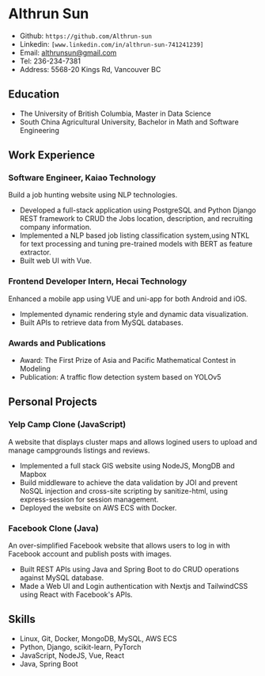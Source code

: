 # Althrun Sun
- Github: `https://github.com/Althrun-sun`
- Linkedin: `[www.linkedin.com/in/althrun-sun-741241239]`
- Email: althrunsun@gmail.com
- Tel: 236-234-7381
- Address: 5568-20 Kings Rd, Vancouver BC

## Education
- The University of British Columbia, Master in Data Science
- South China Agricultural University, Bachelor in Math and Software Engineering

## Work Experience

### Software Engineer, Kaiao Technology
Build a job hunting website using NLP technologies.
- Developed a full-stack application using PostgreSQL and Python Django REST framework to CRUD the Jobs location, description, and recruiting company information.
- Implemented a NLP based job listing classification system,using NTKL for text processing and tuning pre-trained models with BERT as feature extractor.
- Built web UI with Vue.

### Frontend Developer Intern, Hecai Technology
Enhanced a mobile app using VUE and uni-app for both Android and iOS.
- Implemented dynamic rendering style and dynamic data visualization.
- Built APIs to retrieve data from MySQL databases.

### Awards and Publications
-  Award: The First Prize of Asia and Pacific Mathematical Contest in Modeling
-  Publication: A traffic flow detection system based on YOLOv5

## Personal Projects

### Yelp Camp Clone (JavaScript)
A website that displays cluster maps and allows logined users to upload and manage campgrounds listings and reviews.
- Implemented a full stack GIS website using NodeJS, MongDB and Mapbox
- Build middleware to achieve the data validation by JOI and prevent NoSQL injection and cross-site scripting by sanitize-html, using express-session for session management.
- Deployed the website on AWS ECS with Docker.

### Facebook Clone (Java)
An over-simplified Facebook website that allows users to log in with Facebook account and publish posts with images.
- Built REST APIs using Java and Spring Boot to do CRUD operations against MySQL database.
- Made a Web UI and Login authentication with Nextjs and TailwindCSS using React with Facebook's APIs.

## Skills
- Linux, Git, Docker, MongoDB, MySQL, AWS ECS
- Python, Django, scikit-learn, PyTorch
- JavaScript, NodeJS, Vue, React
- Java, Spring Boot
